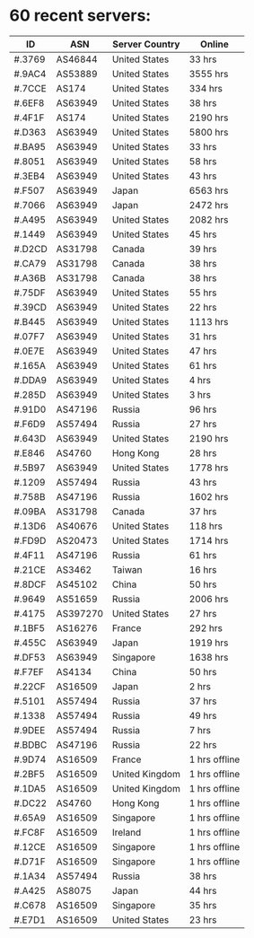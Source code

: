 # 60 recent servers:

| ID | ASN | Server Country | Online |
| ------ | ------ | ------ | ------ |
| #.3769 | AS46844 | United States | 33 hrs |
| #.9AC4 | AS53889 | United States | 3555 hrs |
| #.7CCE | AS174 | United States | 334 hrs |
| #.6EF8 | AS63949 | United States | 38 hrs |
| #.4F1F | AS174 | United States | 2190 hrs |
| #.D363 | AS63949 | United States | 5800 hrs |
| #.BA95 | AS63949 | United States | 33 hrs |
| #.8051 | AS63949 | United States | 58 hrs |
| #.3EB4 | AS63949 | United States | 43 hrs |
| #.F507 | AS63949 | Japan | 6563 hrs |
| #.7066 | AS63949 | Japan | 2472 hrs |
| #.A495 | AS63949 | United States | 2082 hrs |
| #.1449 | AS63949 | United States | 45 hrs |
| #.D2CD | AS31798 | Canada | 39 hrs |
| #.CA79 | AS31798 | Canada | 38 hrs |
| #.A36B | AS31798 | Canada | 38 hrs |
| #.75DF | AS63949 | United States | 55 hrs |
| #.39CD | AS63949 | United States | 22 hrs |
| #.B445 | AS63949 | United States | 1113 hrs |
| #.07F7 | AS63949 | United States | 31 hrs |
| #.0E7E | AS63949 | United States | 47 hrs |
| #.165A | AS63949 | United States | 61 hrs |
| #.DDA9 | AS63949 | United States | 4 hrs |
| #.285D | AS63949 | United States | 3 hrs |
| #.91D0 | AS47196 | Russia | 96 hrs |
| #.F6D9 | AS57494 | Russia | 27 hrs |
| #.643D | AS63949 | United States | 2190 hrs |
| #.E846 | AS4760 | Hong Kong | 28 hrs |
| #.5B97 | AS63949 | United States | 1778 hrs |
| #.1209 | AS57494 | Russia | 43 hrs |
| #.758B | AS47196 | Russia | 1602 hrs |
| #.09BA | AS31798 | Canada | 37 hrs |
| #.13D6 | AS40676 | United States | 118 hrs |
| #.FD9D | AS20473 | United States | 1714 hrs |
| #.4F11 | AS47196 | Russia | 61 hrs |
| #.21CE | AS3462 | Taiwan | 16 hrs |
| #.8DCF | AS45102 | China | 50 hrs |
| #.9649 | AS51659 | Russia | 2006 hrs |
| #.4175 | AS397270 | United States | 27 hrs |
| #.1BF5 | AS16276 | France | 292 hrs |
| #.455C | AS63949 | Japan | 1919 hrs |
| #.DF53 | AS63949 | Singapore | 1638 hrs |
| #.F7EF | AS4134 | China | 50 hrs |
| #.22CF | AS16509 | Japan | 2 hrs |
| #.5101 | AS57494 | Russia | 37 hrs |
| #.1338 | AS57494 | Russia | 49 hrs |
| #.9DEE | AS57494 | Russia | 7 hrs |
| #.BDBC | AS47196 | Russia | 22 hrs |
| #.9D74 | AS16509 | France | 1 hrs offline |
| #.2BF5 | AS16509 | United Kingdom | 1 hrs offline |
| #.1DA5 | AS16509 | United Kingdom | 1 hrs offline |
| #.DC22 | AS4760 | Hong Kong | 1 hrs offline |
| #.65A9 | AS16509 | Singapore | 1 hrs offline |
| #.FC8F | AS16509 | Ireland | 1 hrs offline |
| #.12CE | AS16509 | Singapore | 1 hrs offline |
| #.D71F | AS16509 | Singapore | 1 hrs offline |
| #.1A34 | AS57494 | Russia | 38 hrs |
| #.A425 | AS8075 | Japan | 44 hrs |
| #.C678 | AS16509 | Singapore | 35 hrs |
| #.E7D1 | AS16509 | United States | 23 hrs |

